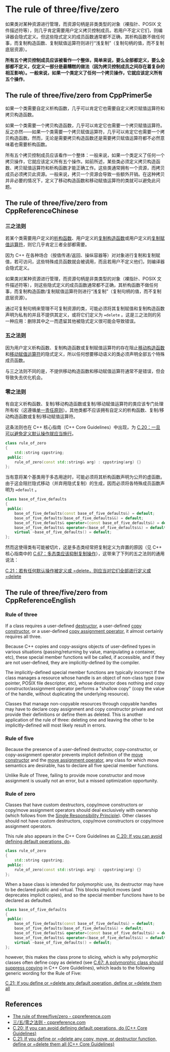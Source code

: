 # The rule of three/five/zero

如果类对某种资源进行管理，而资源句柄是非类类型的对象（裸指针、POSIX 文件描述符等），则几乎肯定需要用户定义拷贝控制成员。若用户不定义它们，则编译器会隐式定义。但这些隐式定义的成员函数通常都不正确，其析构函数不做任何事，而复制构造函数、复制赋值运算符则进行“浅复制”（复制句柄的值，而不复制底层资源）。

**所有五个拷贝控制成员应该被看作一个整体，简单来说，要么全部都定义，要么全部都不定义，仅定义一部分是最糟糕的做法（因为拷贝控制成员之间存在着复杂的相互影响）。一般来说，如果一个类定义了任何一个拷贝操作，它就应该定义所有五个操作**。

## The rule of three/five/zero from CppPrimer5e

如果一个类需要自定义析构函数，几乎可以肯定它也需要自定义拷贝赋值运算符和拷贝构造函数。

如果一个类需要一个拷贝构造函数，几乎可以肯定它也需要一个拷贝赋值运算符。反之亦然——如果一个类需要一个拷贝赋值运算符，几乎可以肯定它也需要一个拷贝构造函数。然而，无论是需要拷贝构造函数还是需要拷贝赋值运算符都不必然意味着也需要析构函数。

所有五个拷贝控制成员应该看作一个整体：一般来说，如果一个类定义了任何一个拷贝操作，它就应该定义所有五个操作。如前所述，某些类必须定义拷贝构造函数、拷贝赋值运算符和析构函数才能正确工作。这些类通常拥有一个资源，而拷贝成员必须拷贝此资源。一般来说，拷贝一个资源会导致一些额外开销。在这种拷贝并非必要的情况下，定义了移动构造函数和移动赋值运算符的类就可以避免此问题。

## The rule of three/five/zero from CppReferenceChinese

### 三之法则

若某个类需要用户定义的[析构函数](https://zh.cppreference.com/w/cpp/language/destructor)、用户定义的[复制构造函数](https://zh.cppreference.com/w/cpp/language/copy_constructor)或用户定义的[复制赋值运算符](https://zh.cppreference.com/w/cpp/language/copy_assignment)，则它几乎肯定三者全部都需要。

因为 C++ 在各种场合（按值传递/返回、操纵容器等）对对象进行复制和复制赋值，若可访问，这些特殊成员函数就会被调用，而且若用户不定义他们，则编译器会隐式定义。

如果类对某种资源进行管理，而资源句柄是非类类型的对象（裸指针、POSIX 文件描述符等），则这些隐式定义的成员函数通常都不正确，其析构函数不做任何事，而复制构造函数/复制赋值运算符则进行“浅复制”（复制句柄的值，而不复制底层资源）。

通过可复制句柄来管理不可复制资源的类，可能必须将其复制赋值和复制构造函数声明为私有的并且不提供其定义，或将它们定义为 `=delete` 。这是三之法则的另一种应用：删除其中之一而遗留其他被隐式定义很可能会导致错误。

### 五之法则

因为用户定义析构函数、复制构造函数或复制赋值运算符的存在阻止[移动构造函数](https://zh.cppreference.com/w/cpp/language/move_constructor)和[移动赋值运算符](https://zh.cppreference.com/w/cpp/language/move_assignment)的隐式定义，所以任何想要移动语义的类必须声明全部五个特殊成员函数。

与三之法则不同的是，不提供移动构造函数和移动赋值运算符通常不是错误，但会导致失去优化机会。

### 零之法则

有自定义析构函数、复制/移动构造函数或复制/移动赋值运算符的类应该专门处理所有权（这遵循[单一责任原则](https://en.wikipedia.org/wiki/Single_responsibility_principle)）。其他类都不应该拥有自定义的析构函数、复制/移动构造函数或复制/移动赋值运算符。

这条法则也在 C++ 核心指南（C++ Core Guidelines）中出现，为 [C.20：一旦可以避免定义默认操作就应当施行](https://github.com/isocpp/CppCoreGuidelines/blob/master/CppCoreGuidelines.md#Rc-zero)。

```cpp
class rule_of_zero
{
    std::string cppstring;
 public:
    rule_of_zero(const std::string& arg) : cppstring(arg) {}
};
```

当有意将某个基类用于多态用途时，可能必须将其析构函数声明为公开的虚函数。由于这会阻拦隐式移动（并弃用隐式复制）的生成，因而必须将各特殊成员函数声明为 `=default` 。

```cpp
class base_of_five_defaults
{
 public:
    base_of_five_defaults(const base_of_five_defaults&) = default;
    base_of_five_defaults(base_of_five_defaults&&) = default;
    base_of_five_defaults& operator=(const base_of_five_defaults&) = default;
    base_of_five_defaults& operator=(base_of_five_defaults&&) = default;
    virtual ~base_of_five_defaults() = default;
};
```

然而这使得类有可能被切片，这是多态类经常把复制定义为弃置的原因（见 C++ 核心指南中的 [C.67：多态类应该抑制复制操作](https://github.com/isocpp/CppCoreGuidelines/blob/master/CppCoreGuidelines.md#Rc-copy-virtual)），这带来了下列的五之法则的通用说法：

[C.21：若有任何默认操作被定义或 =delete，则应当对它们全部进行定义或 =delete](https://github.com/isocpp/CppCoreGuidelines/blob/master/CppCoreGuidelines.md#Rc-five)

## The rule of three/five/zero from CppReferenceEnglish

### Rule of three

If a class requires a user-defined [destructor](https://en.cppreference.com/w/cpp/language/destructor), a user-defined [copy constructor](https://en.cppreference.com/w/cpp/language/copy_constructor), or a user-defined [copy assignment operator](https://en.cppreference.com/w/cpp/language/as_operator), it almost certainly requires all three.

Because C++ copies and copy-assigns objects of user-defined types in various situations (passing/returning by value, manipulating a container, etc), these special member functions will be called, if accessible, and if they are not user-defined, they are implicitly-defined by the compiler.

The implicitly-defined special member functions are typically incorrect if the class manages a resource whose handle is an object of non-class type (raw pointer, POSIX file descriptor, etc), whose destructor does nothing and copy constructor/assignment operator performs a "shallow copy" (copy the value of the handle, without duplicating the underlying resource).

Classes that manage non-copyable resources through copyable handles may have to declare copy assignment and copy constructor private and not provide their definitions or define them as deleted. This is another application of the rule of three: deleting one and leaving the other to be implicitly-defined will most likely result in errors.

### Rule of five

Because the presence of a user-defined destructor, copy-constructor, or copy-assignment operator prevents implicit definition of the [move constructor](https://en.cppreference.com/w/cpp/language/move_constructor) and the [move assignment operator](https://en.cppreference.com/w/cpp/language/move_operator), any class for which move semantics are desirable, has to declare all five special member functions.

Unlike Rule of Three, failing to provide move constructor and move assignment is usually not an error, but a missed optimization opportunity.

### Rule of zero

Classes that have custom destructors, copy/move constructors or copy/move assignment operators should deal exclusively with ownership (which follows from the [Single Responsibility Principle](https://en.wikipedia.org/wiki/Single_responsibility_principle)). Other classes should not have custom destructors, copy/move constructors or copy/move assignment operators.

This rule also appears in the C++ Core Guidelines as [C.20: If you can avoid defining default operations, do](https://github.com/isocpp/CppCoreGuidelines/blob/master/CppCoreGuidelines.md#Rc-zero).

```cpp
class rule_of_zero
{
    std::string cppstring;
 public:
    rule_of_zero(const std::string& arg) : cppstring(arg) {}
};
```

When a base class is intended for polymorphic use, its destructor may have to be declared public and virtual. This blocks implicit moves (and deprecates implicit copies), and so the special member functions have to be declared as defaulted.

```cpp
class base_of_five_defaults
{
 public:
    base_of_five_defaults(const base_of_five_defaults&) = default;
    base_of_five_defaults(base_of_five_defaults&&) = default;
    base_of_five_defaults& operator=(const base_of_five_defaults&) = default;
    base_of_five_defaults& operator=(base_of_five_defaults&&) = default;
    virtual ~base_of_five_defaults() = default;
};
```

however, this makes the class prone to slicing, which is why polymorphic classes often define copy as deleted (see [C.67: A polymorphic class should suppress copying](https://github.com/isocpp/CppCoreGuidelines/blob/master/CppCoreGuidelines.md#Rc-copy-virtual) in C++ Core Guidelines), which leads to the following generic wording for the Rule of Five:

[C.21: If you define or =delete any default operation, define or =delete them all](https://github.com/isocpp/CppCoreGuidelines/blob/master/CppCoreGuidelines.md#Rc-five)



## References

- [The rule of three/five/zero - cppreference.com](https://en.cppreference.com/w/cpp/language/rule_of_three)
- [三/五/零之法则 - cppreference.com](https://zh.cppreference.com/w/cpp/language/rule_of_three)
- [C.20: If you can avoid defining default operations, do (C++ Core Guidelines)](http://isocpp.github.io/CppCoreGuidelines/CppCoreGuidelines#c20-if-you-can-avoid-defining-default-operations-do)
- [C.21: If you define or =delete any copy, move, or destructor function, define or =delete them all (C++ Core Guidelines)](http://isocpp.github.io/CppCoreGuidelines/CppCoreGuidelines#c21-if-you-define-or-delete-any-copy-move-or-destructor-function-define-or-delete-them-all)

